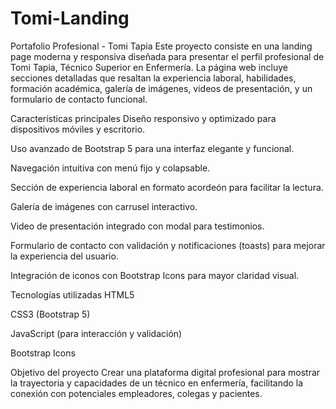 # Tomi-Landing

Portafolio Profesional - Tomi Tapia
Este proyecto consiste en una landing page moderna y responsiva diseñada para presentar el perfil profesional de Tomi Tapia, Técnico Superior en Enfermería. La página web incluye secciones detalladas que resaltan la experiencia laboral, habilidades, formación académica, galería de imágenes, videos de presentación, y un formulario de contacto funcional.

Características principales
Diseño responsivo y optimizado para dispositivos móviles y escritorio.

Uso avanzado de Bootstrap 5 para una interfaz elegante y funcional.

Navegación intuitiva con menú fijo y colapsable.

Sección de experiencia laboral en formato acordeón para facilitar la lectura.

Galería de imágenes con carrusel interactivo.

Video de presentación integrado con modal para testimonios.

Formulario de contacto con validación y notificaciones (toasts) para mejorar la experiencia del usuario.

Integración de iconos con Bootstrap Icons para mayor claridad visual.

Tecnologías utilizadas
HTML5

CSS3 (Bootstrap 5)

JavaScript (para interacción y validación)

Bootstrap Icons

Objetivo del proyecto
Crear una plataforma digital profesional para mostrar la trayectoria y capacidades de un técnico en enfermería, facilitando la conexión con potenciales empleadores, colegas y pacientes.

